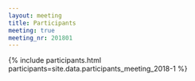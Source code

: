 ```yaml
---
layout: meeting
title: Participants
meeting: true
meeting_nr: 201801
---
```


{% include participants.html participants=site.data.participants_meeting_2018-1 %}
